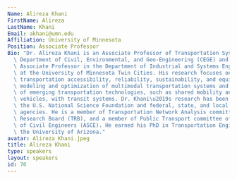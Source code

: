 ```yaml
---
Name: Alireza Khani
FirstName: Alireza
LastName: Khani
Email: akhani@umn.edu
Affiliation: University of Minnesota
Position: Associate Professor
Bio: "Dr. Alireza Khani is an Associate Professor of Transportation Systems in the\
  \ Department of Civil, Environmental, and Geo-Engineering (CEGE) and an Affiliated\
  \ Associate Professor in the Department of Industrial and Systems Engineering (ISyE)\
  \ at the University of Minnesota Twin Cities. His research focuses on enhancing\
  \ transportation accessibility, reliability, sustainability, and equity through\
  \ modeling and optimization of multimodal transportation systems and the integration\
  \ of emerging transportation technologies, such as shared mobility and electric\
  \ vehicles, with transit systems. Dr. Khani\u2019s research has been supported by\
  \ the U.S. National Science Foundation and federal, state, and local transportation\
  \ agencies. He is a member of Transportation Network Analysis committee of Transportation\
  \ Research Board (TRB), and a member of Public Transport committee of American Society\
  \ of Civil Engineers (ASCE). He earned his PhD in Transportation Engineering from\
  \ the University of Arizona."
avatar: Alireza Khani.jpeg
title: Alireza Khani
type: speakers
layout: speakers
id: 76
---
```


